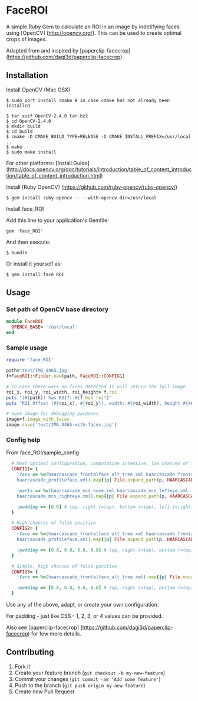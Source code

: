 # FaceROI

A simple Ruby Gem to calculate an ROI in an image by indetifying faces using [OpenCV] (http://opencv.org/). This
 can be used to create optimal crops of images.

Adapted from and inspired by [paperclip-facecrop] (https://github.com/dagi3d/paperclip-facecrop).

## Installation

Install OpenCV (Mac OSX)

````
$ sudo port install cmake # in case cmake has not already been installed

$ tar xvzf OpenCV-2.4.0.tar.bz2
$ cd OpenCV-2.4.0
$ mkdir build
$ cd build
$ cmake -D CMAKE_BUILD_TYPE=RELEASE -D CMAKE_INSTALL_PREFIX=/usr/local ..
$ make
$ sudo make install
````

For other platforms: [Install Guide] (http://docs.opencv.org/doc/tutorials/introduction/table_of_content_introduction/table_of_content_introduction.html)

Install [Ruby OpenCV] (https://github.com/ruby-opencv/ruby-opencv/)

````
$ gem install ruby-opencv -- --with-opencv-dir=/usr/local
````

Install face_ROI

Add this line to your application's Gemfile:

    gem 'face_ROI'

And then execute:

````
$ bundle
````

Or install it yourself as:

````
$ gem install face_ROI
````

## Usage

### Set path of OpenCV base directory
```ruby
module FaceROI
  OPENCV_BASE= '/usr/local'
end
````

### Sample usage
```ruby
require 'face_ROI'

path='test/IMG_0465.jpg'
f=FaceROI::Finder.new(path, FaceROI::CONFIG1)

# In case there were no faces detected it will return the full image
roi_x, roi_y, roi_width, roi_height= f.roi
puts "(#{path}) has ROI?: #{f.has_roi?}"
puts "ROI Offset (#{roi_x}, #{roi_y}), width: #{roi_width}, height #{roi_height}"

# Save image for debugging purposes
image=f.image_with_faces
image.save('test/IMG_0465-with-faces.jpg')
````

### Config help
From face_ROI/sample_config

````ruby
  # Most optimal configuration, computation intensive, low chances of false positive
  CONFIG1= {
    :face => %w(haarcascade_frontalface_alt_tree.xml haarcascade_frontalface_alt.xml
    haarcascade_profileface.xml).map{|p| File.expand_path(p, HAARCASCADES_BASE)},

    :parts => %w(haarcascade_mcs_nose.xml haarcascade_mcs_lefteye.xml
    haarcascade_mcs_righteye.xml).map{|p| File.expand_path(p, HAARCASCADES_BASE)},

    :padding => [0.6] # top, right (=top), bottom (=top), left (=right); same as CSS
  }

  # High chances of false positive
  CONFIG2= {
    :face => %w(haarcascade_frontalface_alt_tree.xml haarcascade_frontalface_alt.xml
    haarcascade_profileface.xml).map{|p| File.expand_path(p, HAARCASCADES_BASE)},

    :padding => [0.8, 0.8, 0.8, 0.8] # top, right (=top), bottom (=top), left (=right); same as CSS
  }

  # Simple, high chances of false positive
  CONFIG3= {
    :face => %w(haarcascade_frontalface_alt_tree.xml).map{|p| File.expand_path(p, HAARCASCADES_BASE)},

    :padding => [0.8, 0.8, 0.8, 0.8] # top, right (=top), bottom (=top), left (=right); same as CSS
  }
````

Use any of the above, adapt, or create your own configuration.

For padding - just like CSS - 1, 2, 3, or 4 values can be provided.

Also see [paperclip-facecrop] (https://github.com/dagi3d/paperclip-facecrop) for few more details.

## Contributing

1. Fork it
2. Create your feature branch (`git checkout -b my-new-feature`)
3. Commit your changes (`git commit -am 'Add some feature'`)
4. Push to the branch (`git push origin my-new-feature`)
5. Create new Pull Request
